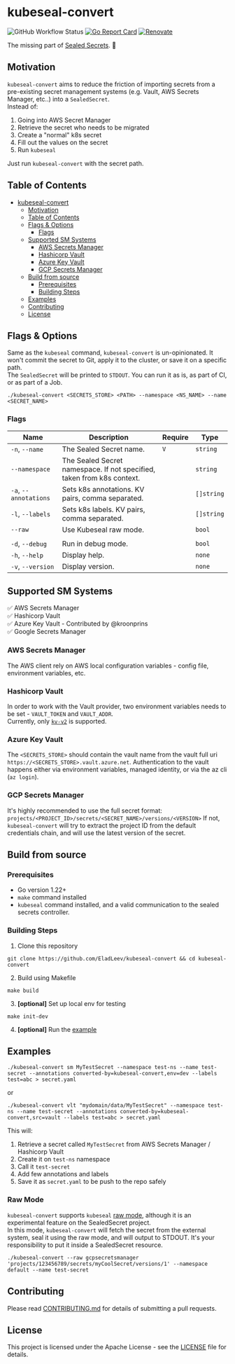# kubeseal-convert
![GitHub Workflow Status](https://img.shields.io/github/actions/workflow/status/EladLeev/kubeseal-convert/build.yml?branch=main)
[![Go Report Card](https://goreportcard.com/badge/github.com/eladleev/kubeseal-convert)](https://goreportcard.com/report/github.com/eladleev/kubeseal-convert)
[![Renovate](https://img.shields.io/badge/renovate-enabled-%231A1F6C?logo=renovatebot)](https://renovatebot.com)  

The missing part of [Sealed Secrets](https://github.com/bitnami-labs/sealed-secrets). :closed_lock_with_key:

## Motivation
`kubeseal-convert` aims to reduce the friction of importing secrets from a pre-existing secret management systems (e.g. Vault, AWS Secrets Manager, etc..) into a `SealedSecret`.  
Instead of:
1. Going into AWS Secret Manager
2. Retrieve the secret who needs to be migrated
3. Create a "normal" k8s secret
4. Fill out the values on the secret
5. Run `kubeseal`

Just run `kubeseal-convert` with the secret path.

Table of Contents
-----------------

- [kubeseal-convert](#kubeseal-convert)
  - [Motivation](#motivation)
  - [Table of Contents](#table-of-contents)
  - [Flags \& Options](#flags--options)
    - [Flags](#flags)
  - [Supported SM Systems](#supported-sm-systems)
    - [AWS Secrets Manager](#aws-secrets-manager)
    - [Hashicorp Vault](#hashicorp-vault)
    - [Azure Key Vault](#azure-key-vault)
    - [GCP Secrets Manager](#gcp-secrets-manager)
  - [Build from source](#build-from-source)
    - [Prerequisites](#prerequisites)
    - [Building Steps](#building-steps)
  - [Examples](#examples)
  - [Contributing](#contributing)
  - [License](#license)

## Flags & Options
Same as the `kubeseal` command, `kubeseal-convert` is un-opinionated. It won't commit the secret to Git, apply it to the cluster, or save it on a specific path.  
The `SealedSecret` will be printed to `STDOUT`. You can run it as is, as part of CI, or as part of a Job.

```shell
./kubeseal-convert <SECRETS_STORE> <PATH> --namespace <NS_NAME> --name <SECRET_NAME>
```
### Flags
| Name                  | Description                                                            | Require | Type       |
|-----------------------|------------------------------------------------------------------------|---------|------------|
| `-n`, `--name`        | The Sealed Secret name.                                                | `V`     | `string`   |
| `--namespace`         | The Sealed Secret namespace. If not specified, taken from k8s context. |         | `string`   |
| `-a`, `--annotations` | Sets k8s annotations. KV pairs, comma separated.                       |         | `[]string` |
| `-l`, `--labels`      | Sets k8s labels. KV pairs, comma separated.                            |         | `[]string` |
| `--raw`               | Use Kubeseal raw mode.                                                 |         | `bool`     |
|                       |                                                                        |         |            |
| `-d`, `--debug`       | Run in debug mode.                                                     |         | `bool`     |
| `-h`, `--help`        | Display help.                                                          |         | `none`     |
| `-v`, `--version`     | Display version.                                                       |         | `none`     |


## Supported SM Systems
:white_check_mark: AWS Secrets Manager  
:white_check_mark: Hashicorp Vault  
:white_check_mark: Azure Key Vault - Contributed by @kroonprins  
:white_check_mark: Google Secrets Manager  

### AWS Secrets Manager
The AWS client rely on AWS local configuration variables - config file, environment variables, etc.
### Hashicorp Vault
In order to work with the Vault provider, two environment variables needs to be set - `VAULT_TOKEN` and `VAULT_ADDR`.  
Currently, only [`kv-v2`](https://developer.hashicorp.com/vault/docs/secrets/kv/kv-v2) is supported.
### Azure Key Vault
The `<SECRETS_STORE>` should contain the vault name from the vault full uri `https://<SECRETS_STORE>.vault.azure.net`.
Authentication to the vault happens either via environment variables, managed identity, or via the az cli (`az login`).
### GCP Secrets Manager
It's highly recommended to use the full secret format: `projects/<PROJECT_ID>/secrets/<SECRET_NAME>/versions/<VERSION>`
If not, `kubeseal-convert` will try to extract the project ID from the default credentials chain, and will use the latest version of the secret.


## Build from source

### Prerequisites

* Go version 1.22+
* `make` command installed
* `kubeseal` command installed, and a valid communication to the sealed secrets controller.

### Building Steps

1. Clone this repository
```shell
git clone https://github.com/EladLeev/kubeseal-convert && cd kubeseal-convert
```
2. Build using Makefile
```shell
make build
```
3. **[optional]** Set up local env for testing
```shell
make init-dev
```
4. **[optional]** Run the [example](#examples)

## Examples
```shell
./kubeseal-convert sm MyTestSecret --namespace test-ns --name test-secret --annotations converted-by=kubeseal-convert,env=dev --labels test=abc > secret.yaml
```
or
```shell
./kubeseal-convert vlt "mydomain/data/MyTestSecret" --namespace test-ns --name test-secret --annotations converted-by=kubeseal-convert,src=vault --labels test=abc > secret.yaml
```
This will:  
1. Retrieve a secret called `MyTestSecret` from AWS Secrets Manager / Hashicorp Vault
2. Create it on `test-ns` namespace
3. Call it `test-secret`
4. Add few annotations and labels
5. Save it as `secret.yaml` to be push to the repo safely

### Raw Mode
`kubeseal-convert` supports `kubeseal` [raw mode](https://github.com/bitnami-labs/sealed-secrets?tab=readme-ov-file#raw-mode-experimental), although it is an experimental feature on the SealedSecret project.  
In this mode, `kubeseal-convert` will fetch the secret from the external system, seal it using the raw mode, and will output to STDOUT. It's your responsibility to put it inside a SealedSecret resource.  
```shell
./kubeseal-convert --raw gcpsecretsmanager 'projects/123456789/secrets/myCoolSecret/versions/1' --namespace default --name test-secret
```

## Contributing

Please read [CONTRIBUTING.md](CONTRIBUTING.md) for details of submitting a pull requests.

## License

This project is licensed under the Apache License - see the [LICENSE](LICENSE) file for details.

